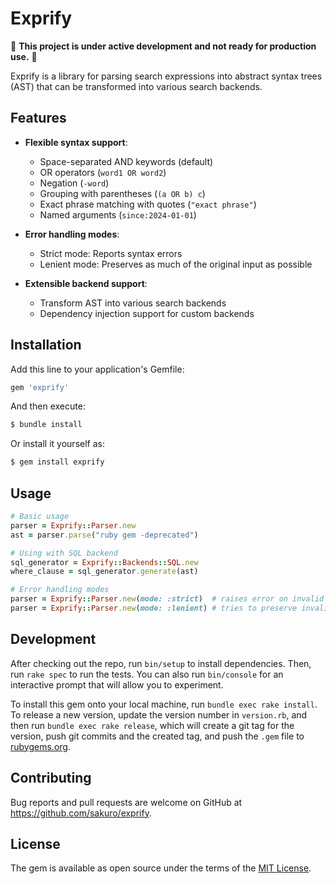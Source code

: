 # Exprify

:construction: **This project is under active development and not ready for production use.** :construction:

Exprify is a library for parsing search expressions into abstract syntax trees (AST) that can be transformed into various search backends.

## Features

- **Flexible syntax support**:
  - Space-separated AND keywords (default)
  - OR operators (`word1 OR word2`)
  - Negation (`-word`)
  - Grouping with parentheses (`(a OR b) c`)
  - Exact phrase matching with quotes (`"exact phrase"`)
  - Named arguments (`since:2024-01-01`)

- **Error handling modes**:
  - Strict mode: Reports syntax errors
  - Lenient mode: Preserves as much of the original input as possible

- **Extensible backend support**:
  - Transform AST into various search backends
  - Dependency injection support for custom backends

## Installation

Add this line to your application's Gemfile:

```ruby
gem 'exprify'
```

And then execute:

```bash
$ bundle install
```

Or install it yourself as:

```bash
$ gem install exprify
```

## Usage

```ruby
# Basic usage
parser = Exprify::Parser.new
ast = parser.parse("ruby gem -deprecated")

# Using with SQL backend
sql_generator = Exprify::Backends::SQL.new
where_clause = sql_generator.generate(ast)

# Error handling modes
parser = Exprify::Parser.new(mode: :strict)  # raises error on invalid syntax
parser = Exprify::Parser.new(mode: :lenient) # tries to preserve invalid parts
```

## Development

After checking out the repo, run `bin/setup` to install dependencies. Then, run `rake spec` to run the tests. You can also run `bin/console` for an interactive prompt that will allow you to experiment.

To install this gem onto your local machine, run `bundle exec rake install`. To release a new version, update the version number in `version.rb`, and then run `bundle exec rake release`, which will create a git tag for the version, push git commits and the created tag, and push the `.gem` file to [rubygems.org](https://rubygems.org).

## Contributing

Bug reports and pull requests are welcome on GitHub at https://github.com/sakuro/exprify.

## License

The gem is available as open source under the terms of the [MIT License](https://opensource.org/licenses/MIT).
